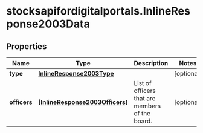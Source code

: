 # stocksapifordigitalportals.InlineResponse2003Data

## Properties

Name | Type | Description | Notes
------------ | ------------- | ------------- | -------------
**type** | [**InlineResponse2003Type**](InlineResponse2003Type.md) |  | [optional] 
**officers** | [**[InlineResponse2003Officers]**](InlineResponse2003Officers.md) | List of officers that are members of the board. | [optional] 


